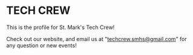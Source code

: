 # TECH CREW
This is the profile for St. Mark's Tech Crew!

Check out our website, and email us at "techcrew.smhs@gmail.com"
for any question or new events!
